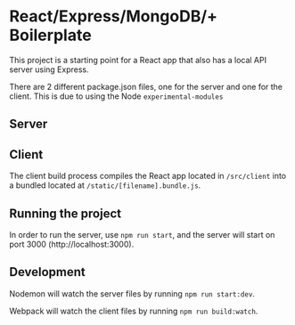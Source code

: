 # React/Express/MongoDB/+ Boilerplate

This project is a starting point for a React app that also has a local API server using Express.

There are 2 different package.json files, one for the server and one for the client. This is due to using the Node `experimental-modules`

## Server

## Client

The client build process compiles the React app located in `/src/client` into a bundled located at `/static/[filename].bundle.js`.

## Running the project

In order to run the server, use `npm run start`, and the server will start on port 3000 (http://localhost:3000).

## Development

Nodemon will watch the server files by running `npm run start:dev`.

Webpack will watch the client files by running `npm run build:watch`.
